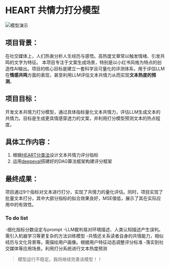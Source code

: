# HEART 共情力打分模型
![模型演示]()

## 项目背景：
在社交媒体上，人们热衷分析人生经历与感悟。高热度文章常以触发情绪、引发共鸣的文字为特征。
本项目专注于文案生成场景，特别是以小红书风格为特点的创造性AI输出。项目的核心目标是建立一套科学且可量化的评测体系，用于评估LLM在**情感共鸣**方面的表现，甚至利用LLM评估文本共情力从而实现**文本热度的预测**。


## 项目目标：
开发文本共情力打分模型，通过具体指标量化文本共情力，评估LLM生成文本的共情力。目标是生成更具情感穿透力的文案，并利用打分模型预测文本的热点程度。


## 具体工作内容：
1. 根据[HEART分类法](https://arxiv.org/abs/2405.17633)设计文本共情力评分指标
2. 运用[deepeval](https://github.com/confident-ai/deepeval)搭建好的DAG算法框架构建评分框架


## 最终成果：
项目通过9个指标对文本进行打分，实现了共情力的量化评估。同时，项目实现了批量文本打分，其中大部分指标的拟合效果良好，MSE值低，展示了其在实际应用中的有效性。


### To do list
-细化指标分数设定与prompt
-LLM裁判易对环境描述、人类认知描述产生误判。需引入机器学习等更复杂的方法训练模型
-共情还关系读者自身的共情能力，相似经历与文化背景等。需描绘用户画像。根据用户特征动态调整评分标准
-落实到社交媒体等应用场景。利用打分系统进行文本热度预测

>模型运行不稳定。我将继续完善该模型！！
